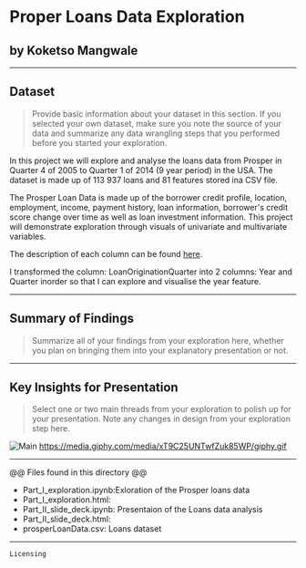 # Proper Loans Data Exploration
## by Koketso Mangwale

*****

## Dataset

> Provide basic information about your dataset in this section. If you selected your own dataset, make sure you note the source of your data and summarize any data wrangling steps that you performed before you started your exploration.

In this project we will explore and analyse the loans data from Prosper in Quarter 4 of 2005 to Quarter 1 of 2014 (9 year period) in the USA.  The dataset is made up of 113 937 loans and 81 features stored ina CSV file.

The Prosper Loan Data is made up of the borrower credit profile, location, employment, income, payment history, loan information, borrower's credit score change over time as well as loan investment information. This project will demonstrate exploration through visuals of univariate and multivariate variables. 

The description of each column can be found [here](https://docs.google.com/spreadsheets/d/1gDyi_L4UvIrLTEC6Wri5nbaMmkGmLQBk-Yx3z0XDEtI/edit#gid=0).

I transformed the column: LoanOriginationQuarter into 2 columns: Year and Quarter inorder so that I can explore and visualise the year feature.

*****

## Summary of Findings

> Summarize all of your findings from your exploration here, whether you plan on bringing them into your explanatory presentation or not.

*****

## Key Insights for Presentation

> Select one or two main threads from your exploration to polish up for your presentation. Note any changes in design from your exploration step here.

![Main](https://media.giphy.com/media/wKoPDy4mp8Lr6IJ9ce/giphy.gif)
https://media.giphy.com/media/xT9C25UNTwfZuk85WP/giphy.gif

*****

@@ Files found in this directory @@
- Part_I_exploration.ipynb:Exloration of the Prosper loans data
- Part_I_exploration.html:
- Part_II_slide_deck.ipynb: Presentaion of the Loans data analysis
- Part_II_slide_deck.html:
- prosperLoanData.csv: Loans dataset

*****

`Licensing`
